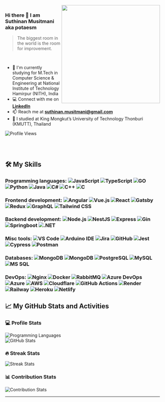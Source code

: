 <object data="" type="">
 <img align="right" height="320px" alt="" src="https://spotify-github-profile.vercel.app/api/view?uid=7cf2qh88c1fwcsu07r6bmub2t&cover_image=true&theme=default&show_offline=false&background_color=121212&interchange=true&bar_color=53b14f&bar_color_cover=true"/>
</object>

[//]: # (<img align="right" height="270px" alt="guy" width="350" src="https://i.pinimg.com/originals/e4/26/70/e426702edf874b181aced1e2fa5c6cde.gif" />)
 
### Hi there 👋 I am Suthinan Musitmani aka potaesm

> The biggest room in the world is the room for improvement.

<br/>

- 🌱 I'm currently studying for M.Tech in Computer Science & Engineering at National Institute of Technology Hamirpur (NITH), India
- :computer: Connect with me on **[LinkedIn](https://www.linkedin.com/in/suthinan-musitmani)**
- 📫 Reach me at **suthinan.musitmani@gmail.com**
- 📝 I studied at King Mongkut’s University of Technology Thonburi (KMUTT), Thailand

![Profile Views](https://komarev.com/ghpvc/?username=potaesm&style=flat-square)

<br/><br/>

## 🛠️ My Skills
### Programming languages:&nbsp;![JavaScript](https://img.shields.io/badge/-JavaScript-05122A?&logo=JavaScript)&nbsp;![TypeScript](https://img.shields.io/badge/-TypeScript-05122A?&logo=TypeScript&logoColor=007ACC)&nbsp;![GO](https://img.shields.io/badge/-GO-05122A?&logo=Go)&nbsp;![Python](https://img.shields.io/badge/-Python-05122A?&logo=Python)&nbsp;![Java](https://img.shields.io/badge/-Java-05122A?&logo=openjdk)&nbsp;![C#](https://img.shields.io/badge/-C%23-05122A?&logo=c-sharp)&nbsp;![C++](https://img.shields.io/badge/-C%2B%2B-05122A?&logo=c%2B%2B)&nbsp;![C](https://img.shields.io/badge/-C-05122A?&logo=c)

### Frontend development:&nbsp;![Angular](https://img.shields.io/badge/-Angular-05122A?&logo=Angular)&nbsp;![Vue.js](https://img.shields.io/badge/-Vue.js-05122A?&logo=vue.js)&nbsp;![React](https://img.shields.io/badge/-React-05122A?&logo=React)&nbsp;![Gatsby](https://img.shields.io/badge/-Gatsby-05122A?&logo=Gatsby)&nbsp;![Redux](https://img.shields.io/badge/-Redux-05122A?&logo=Redux)&nbsp;![GraphQL](https://img.shields.io/badge/-GraphQL-05122A?&logo=GraphQL)&nbsp;![Tailwind CSS](https://img.shields.io/badge/-Tailwind%20CSS-05122A?&logo=tailwind-css)

### Backend development:&nbsp;![Node.js](https://img.shields.io/badge/-Node.js-05122A?&logo=Node.js)&nbsp;![NestJS](https://img.shields.io/badge/-NestJS-05122A?&logo=NestJS)&nbsp;![Express](https://img.shields.io/badge/-Express-05122A?&logo=Express)&nbsp;![Gin](https://img.shields.io/badge/-Gin-05122A?&logo=Go)&nbsp;![Springboot](https://img.shields.io/badge/-Springboot-05122A?&logo=Springboot)&nbsp;![.NET](https://img.shields.io/badge/-.NET-05122A?&logo=dotnet)

### Misc tools:&nbsp;![VS Code](https://img.shields.io/badge/-VS%20Code-05122A?&logo=Visual-Studio-Code)&nbsp;![Arduino IDE](https://img.shields.io/badge/-Arduino%20IDE-05122A?&logo=arduino)&nbsp;![Jira](https://img.shields.io/badge/-Jira-05122A?&logo=Jira)&nbsp;![GitHub](https://img.shields.io/badge/-GitHub-05122A?&logo=GitHub)&nbsp;![Jest](https://img.shields.io/badge/-Jest-05122A?&logo=Jest)&nbsp;![Cypress](https://img.shields.io/badge/-Cypress-05122A?&logo=Cypress)&nbsp;![Postman](https://img.shields.io/badge/-Postman-05122A?&logo=Postman)

### Databases:&nbsp;![MongoDB](https://img.shields.io/badge/-Firebase-05122A?&logo=google-cloud)&nbsp;![MongoDB](https://img.shields.io/badge/-MongoDB-05122A?&logo=MongoDB)&nbsp;![PostgreSQL](https://img.shields.io/badge/-PostgreSQL-05122A?&logo=PostgreSQL)&nbsp;![MySQL](https://img.shields.io/badge/-MySQL-05122A?&logo=MySQL)&nbsp;![MS SQL](https://img.shields.io/badge/-MS%20SQL-05122A?&logo=microsoft-sql-server)

### DevOps:&nbsp;![Nginx](https://img.shields.io/badge/-Nginx-05122A?&logo=Nginx)&nbsp;![Docker](https://img.shields.io/badge/-Docker-05122A?&logo=Docker)&nbsp;![RabbitMQ](https://img.shields.io/badge/-RabbitMQ-05122A?&logo=rabbitmq)&nbsp;![Azure DevOps](https://img.shields.io/badge/-Azure%20DevOps-05122A?&logo=azure-devops)&nbsp;![Azure](https://img.shields.io/badge/-Azure-05122A?&logo=microsoft-azure)&nbsp;![AWS](https://img.shields.io/badge/-AWS-05122A?&logo=amazonaws)&nbsp;![Cloudflare](https://img.shields.io/badge/-Cloudflare-05122A?&logo=Cloudflare)&nbsp;![GitHub Actions](https://img.shields.io/badge/-GitHub%20Actions-05122A?&logo=GitHub)&nbsp;![Render](https://img.shields.io/badge/-Render-05122A?&logo=Render)&nbsp;![Railway](https://img.shields.io/badge/-Railway-05122A?&logo=Railway)&nbsp;![Heroku](https://img.shields.io/badge/-Heroku-05122A?&logo=Heroku)&nbsp;![Netlify](https://img.shields.io/badge/-Netlify-05122A?&logo=netlify)

## 📈 My GitHub Stats and Activities
### 💻 Profile Stats
![Programming Languages](https://github-readme-stats-eight-theta.vercel.app/api/top-langs/?username=potaesm&layout=compact&langs_count=10&theme=algolia)
<br/>
![GitHub Stats](https://github-readme-stats-eight-theta.vercel.app/api?username=potaesm&show_icons=true&theme=algolia&include_all_commits=true&count_private=true)


### 🔥 Streak Stats
![Streak Stats](https://github-readme-streak-stats.herokuapp.com/?user=potaesm&theme=tokyonight)

### 📊 Contribution Stats
![Contribution Stats](https://github-readme-activity-graph.cyclic.app/graph/?username=potaesm&bg_color=1A1A28&color=00C1AF&line=6A9EFF&point=FFFFFF&hide_border=true)

------
